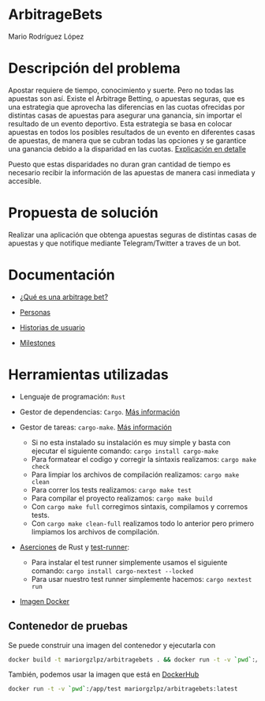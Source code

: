 # ArbitrageBets
Mario Rodríguez López

# Descripción del problema

Apostar requiere de tiempo, conocimiento y suerte. Pero no todas las apuestas son así. Existe el Arbitrage Betting, o apuestas seguras, que es una estrategia que aprovecha las diferencias en las cuotas ofrecidas por distintas casas de apuestas para asegurar una ganancia, sin importar el resultado de un evento deportivo. Esta estrategia se basa en colocar apuestas en todos los posibles resultados de un evento en diferentes casas de apuestas, de manera que se cubran todas las opciones y se garantice una ganancia debido a la disparidad en las cuotas.
[Explicación en detalle](https://oddspedia.com/es/apuestas/estrategias/arbitrage-betting)

Puesto que estas disparidades no duran gran cantidad de tiempo es necesario recibir la información de las apuestas de manera casi inmediata y accesible.

# Propuesta de solución

Realizar una aplicación que obtenga apuestas seguras de distintas casas de apuestas y que notifique mediante Telegram/Twitter a traves de un bot.

# Documentación 

- [¿Qué es una arbitrage bet?](docs/arbitrage_bet.md)

- [Personas](docs/user-jorneys.md)

- [Historias de usuario](docs/user-stories.md)

- [Milestones](docs/milestones.md)

# Herramientas utilizadas

- Lenguaje de programación: `Rust`

- Gestor de dependencias: `Cargo`. [Más información](docs/gestor-dependencias.md)

- Gestor de tareas: `cargo-make`. [Más información](docs/gestor-tareas.md)
    - Si no esta instalado su instalación es muy simple y basta con ejecutar el siguiente comando:
    `cargo install cargo-make`
    - Para formatear el codigo y corregir la sintaxis realizamos: `cargo make check`
    - Para limpiar los archivos de compilación realizamos: `cargo make clean`
    - Para correr los tests realizamos: `cargo make test`
    - Para compilar el proyecto realizamos: `cargo make build`
    - Con `cargo make full` corregimos sintaxis, compilamos y corremos tests.
    - Con `cargo make clean-full` realizamos todo lo anterior pero primero limpiamos los archivos de compilación.

- [Aserciones](docs/herramientas-test-aserciones.md) de Rust y [test-runner](docs/herramientas-test-testrunners.md): 
    - Para instalar el test runner simplemente usamos el siguiente comando:
    `cargo install cargo-nextest --locked`
    - Para usar nuestro test runner simplemente hacemos: `cargo nextest run`

- [Imagen Docker](docs/imagen-docker.md)
    
## Contenedor de pruebas

Se puede construir una imagen del contenedor y ejecutarla con

```bash
docker build -t mariorgzlpz/arbitragebets . && docker run -t -v `pwd`:/app/test mariorgzlpz/arbitragebets
```

También, podemos usar la imagen que está en [DockerHub](https://hub.docker.com/r/mariorgzlpz/arbitragebets)

```bash
docker run -t -v `pwd`:/app/test mariorgzlpz/arbitragebets:latest
```
